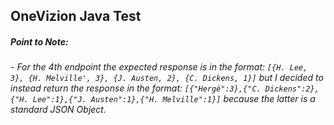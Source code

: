 ## OneVizion Java Test


##### Point to Note:
###### - For the 4th endpoint the expected response is in the format: `[{H. Lee, 3}, {H. Melville', 3}, {J. Austen, 2}, {C. Dickens, 1}]` but I decided to instead return the response in the format: `[{"Hergé":3},{"C. Dickens":2},{"H. Lee":1},{"J. Austen":1},{"H. Melville":1}]` because the latter is a standard JSON Object.
